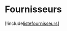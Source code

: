 # Fournisseurs

[!include[listefournisseurs](fournisseurs.listefournisseurs.autogen.md)]





















































































































